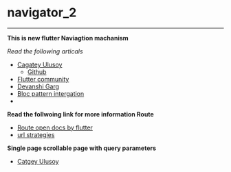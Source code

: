 # navigator_2
***
**This is new flutter Naviagtion machanism** 

*Read the following articals*
- [Cagatey Ulusoy](https://medium.com/flutter-community/flutter-navigator-2-0-for-authentication-and-bootstrapping-part-1-introduction-d7b6dfdd0849)
  - [Github](https://github.com/ulusoyca/Flutter-ShareWhatYouKnow/tree/develop/002-navigator2)
- [Flutter community](https://medium.com/flutter/learning-flutters-new-navigation-and-routing-system-7c9068155ade)
- [Devanshi Garg](https://techblog.geekyants.com/navigator-20-navigation-and-routing-in-flutter)
- [Bloc pattern intergation](https://lucasdelsol01.medium.com/flutter-navigator-2-0-for-mobile-dev-bloc-state-management-integration-3a180b4d25b3)
- 

**Read the follwoing link for more information Route**
- [Route open docs by flutter](https://docs.google.com/document/d/1Q0jx0l4-xymph9O6zLaOY4d_f7YFpNWX_eGbzYxr9wY/edit#heading=h.b3dp08v2w2u)
- [url strategies](https://docs.flutter.dev/development/ui/navigation/url-strategies)

**Single page scrollable page with query parameters**
  - [Catgey Ulusoy](https://ulusoyca.medium.com/flutter-for-single-page-scrollable-websites-with-navigator-2-0-part-6-navigation-16b4f5a1981f)
